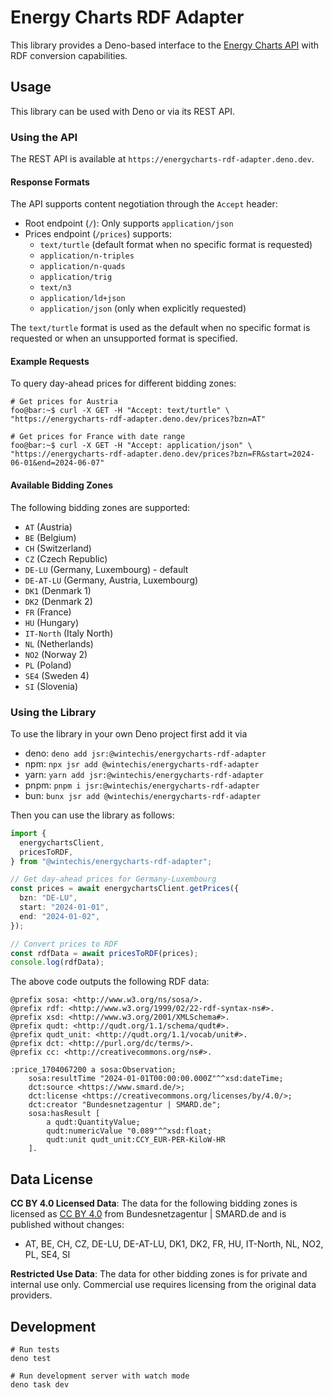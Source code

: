 # Energy Charts RDF Adapter

This library provides a Deno-based interface to the [Energy Charts API](https://energy-charts.info/) with RDF conversion capabilities.

## Usage

This library can be used with Deno or via its REST API.

### Using the API

The REST API is available at `https://energycharts-rdf-adapter.deno.dev`.

#### Response Formats

The API supports content negotiation through the `Accept` header:

- Root endpoint (`/`): Only supports `application/json`
- Prices endpoint (`/prices`) supports:
  - `text/turtle` (default format when no specific format is requested)
  - `application/n-triples`
  - `application/n-quads`
  - `application/trig`
  - `text/n3`
  - `application/ld+json`
  - `application/json` (only when explicitly requested)

The `text/turtle` format is used as the default when no specific format is requested or when an unsupported format is specified.

#### Example Requests

To query day-ahead prices for different bidding zones:

```console
# Get prices for Austria
foo@bar:~$ curl -X GET -H "Accept: text/turtle" \
"https://energycharts-rdf-adapter.deno.dev/prices?bzn=AT"

# Get prices for France with date range
foo@bar:~$ curl -X GET -H "Accept: application/json" \
"https://energycharts-rdf-adapter.deno.dev/prices?bzn=FR&start=2024-06-01&end=2024-06-07"
```

#### Available Bidding Zones

The following bidding zones are supported:

- `AT` (Austria)
- `BE` (Belgium)
- `CH` (Switzerland)
- `CZ` (Czech Republic)
- `DE-LU` (Germany, Luxembourg) - default
- `DE-AT-LU` (Germany, Austria, Luxembourg)
- `DK1` (Denmark 1)
- `DK2` (Denmark 2)
- `FR` (France)
- `HU` (Hungary)
- `IT-North` (Italy North)
- `NL` (Netherlands)
- `NO2` (Norway 2)
- `PL` (Poland)
- `SE4` (Sweden 4)
- `SI` (Slovenia)

### Using the Library

To use the library in your own Deno project first add it via

- deno: `deno add jsr:@wintechis/energycharts-rdf-adapter`
- npm: `npx jsr add @wintechis/energycharts-rdf-adapter`
- yarn: `yarn add jsr:@wintechis/energycharts-rdf-adapter`
- pnpm: `pnpm i jsr:@wintechis/energycharts-rdf-adapter`
- bun: `bunx jsr add @wintechis/energycharts-rdf-adapter`

Then you can use the library as follows:

```typescript
import {
  energychartsClient,
  pricesToRDF,
} from "@wintechis/energycharts-rdf-adapter";

// Get day-ahead prices for Germany-Luxembourg
const prices = await energychartsClient.getPrices({
  bzn: "DE-LU",
  start: "2024-01-01",
  end: "2024-01-02",
});

// Convert prices to RDF
const rdfData = await pricesToRDF(prices);
console.log(rdfData);
```

The above code outputs the following RDF data:

```turtle
@prefix sosa: <http://www.w3.org/ns/sosa/>.
@prefix rdf: <http://www.w3.org/1999/02/22-rdf-syntax-ns#>.
@prefix xsd: <http://www.w3.org/2001/XMLSchema#>.
@prefix qudt: <http://qudt.org/1.1/schema/qudt#>.
@prefix qudt_unit: <http://qudt.org/1.1/vocab/unit#>.
@prefix dct: <http://purl.org/dc/terms/>.
@prefix cc: <http://creativecommons.org/ns#>.

:price_1704067200 a sosa:Observation;
    sosa:resultTime "2024-01-01T00:00:00.000Z"^^xsd:dateTime;
    dct:source <https://www.smard.de/>;
    dct:license <https://creativecommons.org/licenses/by/4.0/>;
    dct:creator "Bundesnetzagentur | SMARD.de";
    sosa:hasResult [
        a qudt:QuantityValue;
        qudt:numericValue "0.089"^^xsd:float;
        qudt:unit qudt_unit:CCY_EUR-PER-KiloW-HR
    ].
```

## Data License

**CC BY 4.0 Licensed Data**: The data for the following bidding zones is licensed as [CC BY 4.0](https://creativecommons.org/licenses/by/4.0/) from Bundesnetzagentur | SMARD.de and is published without changes:

- AT, BE, CH, CZ, DE-LU, DE-AT-LU, DK1, DK2, FR, HU, IT-North, NL, NO2, PL, SE4, SI

**Restricted Use Data**: The data for other bidding zones is for private and internal use only. Commercial use requires licensing from the original data providers.

## Development

```
# Run tests
deno test

# Run development server with watch mode
deno task dev
```
